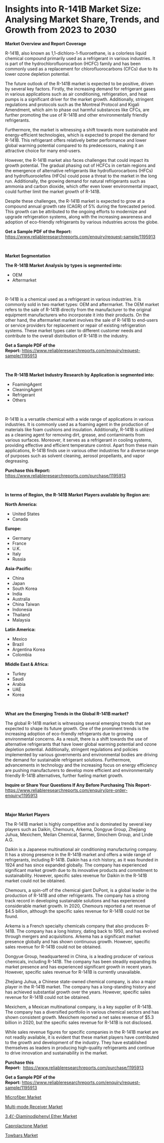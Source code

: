 <p><h1>Insights into R-141B Market Size: Analysing Market Share, Trends, and Growth from 2023 to 2030</h1></p><p><strong>Market Overview and Report Coverage</strong></p>
<p><p>R-141B, also known as 1,1-dichloro-1-fluoroethane, is a colorless liquid chemical compound primarily used as a refrigerant in various industries. It is part of the hydrochlorofluorocarbon (HCFC) family and has been commonly used as a replacement for chlorofluorocarbons (CFCs) due to its lower ozone depletion potential. </p><p>The future outlook of the R-141B market is expected to be positive, driven by several key factors. Firstly, the increasing demand for refrigerant gases in various applications such as air conditioning, refrigeration, and heat pumps is a significant driver for the market growth. Additionally, stringent regulations and protocols such as the Montreal Protocol and Kigali Amendment, which aim to phase out harmful substances like CFCs, are further promoting the use of R-141B and other environmentally friendly refrigerants.</p><p>Furthermore, the market is witnessing a shift towards more sustainable and energy-efficient technologies, which is expected to propel the demand for R-141B. This refrigerant offers relatively better performance and lower global warming potential compared to its predecessors, making it an attractive choice for many end-users.</p><p>However, the R-141B market also faces challenges that could impact its growth potential. The gradual phasing out of HCFCs in certain regions and the emergence of alternative refrigerants like hydrofluorocarbons (HFCs) and hydrofluoroolefins (HFOs) could pose a threat to the market in the long run. Additionally, the growing demand for natural refrigerants such as ammonia and carbon dioxide, which offer even lower environmental impact, could further limit the market growth of R-141B.</p><p>Despite these challenges, the R-141B market is expected to grow at a compound annual growth rate (CAGR) of 5% during the forecasted period. This growth can be attributed to the ongoing efforts to modernize and upgrade refrigeration systems, along with the increasing awareness and adoption of eco-friendly refrigerants by various industries across the globe.</p></p>
<p><strong>Get a Sample PDF of the Report:</strong> <a href="https://www.reliableresearchreports.com/enquiry/request-sample/1195913">https://www.reliableresearchreports.com/enquiry/request-sample/1195913</a></p>
<p>&nbsp;</p>
<p><strong>Market Segmentation</strong></p>
<p><strong>The R-141B Market Analysis by types is segmented into:</strong></p>
<p><ul><li>OEM</li><li>Aftermarket</li></ul></p>
<p>&nbsp;</p>
<p><p>R-141B is a chemical used as a refrigerant in various industries. It is commonly sold in two market types: OEM and aftermarket. The OEM market refers to the sale of R-141B directly from the manufacturer to the original equipment manufacturers who incorporate it into their products. On the other hand, the aftermarket market involves the sale of R-141B to end-users or service providers for replacement or repair of existing refrigeration systems. These market types cater to different customer needs and contribute to the overall distribution of R-141B in the industry.</p></p>
<p><strong>Get a Sample PDF of the Report:</strong>&nbsp;<a href="https://www.reliableresearchreports.com/enquiry/request-sample/1195913">https://www.reliableresearchreports.com/enquiry/request-sample/1195913</a></p>
<p>&nbsp;</p>
<p><strong>The R-141B Market Industry Research by Application is segmented into:</strong></p>
<p><ul><li>FoamingAgent</li><li>CleaningAgent</li><li>Refrigerant</li><li>Others</li></ul></p>
<p>&nbsp;</p>
<p><p>R-141B is a versatile chemical with a wide range of applications in various industries. It is commonly used as a foaming agent in the production of materials like foam cushions and insulation. Additionally, R-141B is utilized as a cleaning agent for removing dirt, grease, and contaminants from various surfaces. Moreover, it serves as a refrigerant in cooling systems, providing effective and efficient temperature control. Apart from these main applications, R-141B finds use in various other industries for a diverse range of purposes such as solvent cleaning, aerosol propellants, and vapor degreasing.</p></p>
<p><strong>Purchase this Report:</strong>&nbsp; <a href="https://www.reliableresearchreports.com/purchase/1195913">https://www.reliableresearchreports.com/purchase/1195913</a></p>
<p>&nbsp;</p>
<p><strong>In terms of Region, the R-141B Market Players available by Region are:</strong></p>
<p>
    <p> <strong> North America: </strong>
        <ul>
            <li>United States</li>
            <li>Canada</li>
        </ul>
        </p> 
    <p> <strong> Europe: </strong>
        <ul>
            <li>Germany</li>
            <li>France</li>
            <li>U.K.</li>
            <li>Italy</li>
            <li>Russia</li>
        </ul>
        </p> 
    <p> <strong> Asia-Pacific: </strong>
        <ul>
            <li>China</li>
            <li>Japan</li>
            <li>South Korea</li>
            <li>India</li>
            <li>Australia</li>
            <li>China Taiwan</li>
            <li>Indonesia</li>
            <li>Thailand</li>
            <li>Malaysia</li>
        </ul>
        </p> 
    <p> <strong> Latin America: </strong>
        <ul>
            <li>Mexico</li>
            <li>Brazil</li>
            <li>Argentina Korea</li>
            <li>Colombia</li>
        </ul>
        </p> 
    <p> <strong> Middle East & Africa: </strong>
        <ul>
            <li>Turkey</li>
            <li>Saudi</li>
            <li>Arabia</li>
            <li>UAE</li>
            <li>Korea</li>
        </ul>
    </p>
    </p>
<p>&nbsp;</p>
<p><strong>What are the Emerging Trends in the Global R-141B market?</strong></p>
<p><p>The global R-141B market is witnessing several emerging trends that are expected to shape its future growth. One of the prominent trends is the increasing adoption of eco-friendly refrigerants due to growing environmental concerns. As a result, there is a shift towards the use of alternative refrigerants that have lower global warming potential and ozone depletion potential. Additionally, stringent regulations and policies implemented by various governments and environmental bodies are driving the demand for sustainable refrigerant solutions. Furthermore, advancements in technology and the increasing focus on energy efficiency are pushing manufacturers to develop more efficient and environmentally friendly R-141B alternatives, further fueling market growth.</p></p>
<p><strong>Inquire or Share Your Questions If Any Before Purchasing This Report</strong>- <a href="https://www.reliableresearchreports.com/enquiry/pre-order-enquiry/1195913">https://www.reliableresearchreports.com/enquiry/pre-order-enquiry/1195913</a></p>
<p>&nbsp;</p>
<p><strong>Major Market Players</strong></p>
<p><p>The R-141B market is highly competitive and is dominated by several key players such as Daikin, Chemours, Arkema, Dongyue Group, Zhejiang Juhua, Mexichem, Meilan Chemical, Sanmei, Sinochem Group, and Linde A.G.</p><p>Daikin is a Japanese multinational air conditioning manufacturing company. It has a strong presence in the R-141B market and offers a wide range of refrigerants, including R-141B. Daikin has a rich history, as it was founded in 1924 and has since expanded globally. The company has experienced significant market growth due to its innovative products and commitment to sustainability. However, specific sales revenue for Daikin in the R-141B market could not be obtained.</p><p>Chemours, a spin-off of the chemical giant DuPont, is a global leader in the production of R-141B and other refrigerants. The company has a strong track record in developing sustainable solutions and has experienced considerable market growth. In 2020, Chemours reported a net revenue of $4.5 billion, although the specific sales revenue for R-141B could not be found.</p><p>Arkema is a French specialty chemicals company that also produces R-141B. The company has a long history, dating back to 1950, and has evolved through mergers and acquisitions. Arkema has a significant market presence globally and has shown continuous growth. However, specific sales revenue for R-141B could not be obtained.</p><p>Dongyue Group, headquartered in China, is a leading producer of various chemicals, including R-141B. The company has been steadily expanding its market presence and has experienced significant growth in recent years. However, specific sales revenue for R-141B is currently unavailable.</p><p>Zhejiang Juhua, a Chinese state-owned chemical company, is also a major player in the R-141B market. The company has a long-standing history and has achieved substantial growth over the years. However, specific sales revenue for R-141B could not be obtained.</p><p>Mexichem, a Mexican multinational company, is a key supplier of R-141B. The company has a diversified portfolio in various chemical sectors and has shown consistent growth. Mexichem reported a net sales revenue of $5.3 billion in 2020, but the specific sales revenue for R-141B is not disclosed.</p><p>While sales revenue figures for specific companies in the R-141B market are not readily available, it is evident that these market players have contributed to the growth and development of the industry. They have established themselves as leaders in producing high-quality refrigerants and continue to drive innovation and sustainability in the market.</p></p>
<p><strong>Purchase this Report:</strong>&nbsp;&nbsp;<a href="https://www.reliableresearchreports.com/purchase/1195913">https://www.reliableresearchreports.com/purchase/1195913</a></p>
<p></p>
<p><strong>Get a Sample PDF of the Report:</strong>&nbsp;<a href="https://www.reliableresearchreports.com/enquiry/request-sample/1195913">https://www.reliableresearchreports.com/enquiry/request-sample/1195913</a></p>
<p><p><a href="https://medium.com/@mariliehowe/microfiber-market-size-cagr-trends-2024-2030-670b1c5e05e9">Microfiber Market</a></p><p><a href="https://www.linkedin.com/pulse/multi-mode-receiver-market-size-2023-2030-global-industrial-cvehe/">Multi-mode Receiver Market</a></p><p><a href="https://github.com/WillieWoodard/Market-Research-Report-List-1/blob/main/34-diaminodiphenyl-ether-market.md">3,4\'-Diaminodiphenyl Ether Market</a></p><p><a href="https://medium.com/@geoanderson1978/caprolactone-market-size-cagr-trends-2024-2030-12f2babd1907">Caprolactone Market</a></p><p><a href="https://www.linkedin.com/pulse/towbars-market-size-share-amp-trends-analysis-report-application-gdzhe/">Towbars Market</a></p></p>